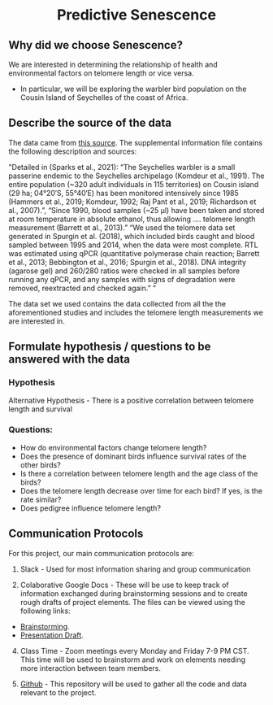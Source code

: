 # **<p align="center">Predictive Senescence</p>**

## Why did we choose Senescence? 

We are interested in determining the relationship of health and environmental factors on telomere length or vice versa. 
- In particular, we will be exploring the warbler bird population on the Cousin Island of Seychelles of the coast of Africa.

## Describe the source of the data

The data came from [this source](https://data.world/datagov-uk/e102ccd7-cd2a-4e73-8fe2-ec3f5f415ae5). The supplemental information file contains the following description and sources:

"Detailed in (Sparks et al., 2021): “The Seychelles warbler is a small passerine endemic to the Seychelles archipelago (Komdeur et al., 1991). The entire population (~320 adult individuals in 115 territories) on Cousin island (29 ha; 04°20′S, 55°40′E) has been monitored intensively since 1985 (Hammers et al., 2019; Komdeur, 1992; Raj Pant et al., 2019; Richardson et al., 2007).”, “Since 1990, blood samples (~25 μl) have been taken and stored at room temperature in absolute ethanol, thus allowing …. telomere length measurement (Barrett et al., 2013).” “We used the telomere data set generated in Spurgin et al. (2018), which included birds caught and blood sampled between 1995 and 2014, when the data were most complete. RTL was estimated using qPCR (quantitative polymerase chain reaction; Barrett et al., 2013; Bebbington et al., 2016; Spurgin et al., 2018). DNA integrity (agarose gel) and 260/280 ratios were checked in all samples before running any qPCR, and any samples with signs of degradation were removed, reextracted and checked again.” "

The data set we used contains the data collected from all the the aforementioned studies and includes the telomere length measurements we are interested in.


## Formulate hypothesis / questions to be answered with the data
### Hypothesis

Alternative Hypothesis - There is a positive correlation between telomere length and survival

### Questions: 

- How do environmental factors change telomere length? 
- Does the presence of dominant birds influence survival rates of the other birds?
- Is there a correlation between telomere length and the age class of the birds?
- Does the telomere length decrease over time for each bird? If yes, is the rate similar?
- Does pedigree influence telomere length?

## Communication Protocols 
For this project, our main communication protocols are: 
1) Slack - Used for most information sharing and group communication

2) Colaborative Google Docs - These will be use to keep track of information exchanged during brainstorming sessions and to create rough drafts of project elements. The files can be viewed using the following links:
  - [Brainstorming](https://docs.google.com/document/d/1MGxBJxMPExYl-iUV2lnuVSc6y_O8LIk3iAu2WnsP-tg/edit).
  - [Presentation Draft](https://docs.google.com/presentation/d/1CZ6dnmBW9QybRO684qg6MduqbdDlab_SLXPDaNWFkK4/edit#slide=id.ged4dfc22ca_0_5).

4) Class Time - Zoom meetings every Monday and Friday 7-9 PM CST. This time will be used to brainstorm and work on elements needing more interaction between team members.

5) [Github](https://github.com/MuzX9p088KKe/Predictive_Senescence) - This repository will be used to gather all the code and data relevant to the project.
